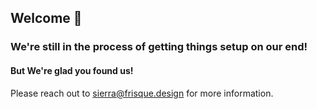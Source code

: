 ## Welcome 🐾

### We're still in the process of getting things setup on our end!

#### But We're glad you found us!

Please reach out to sierra@frisque.design for more information.
